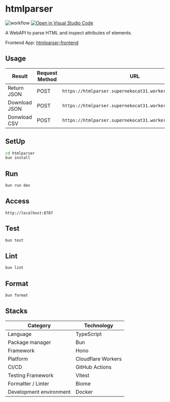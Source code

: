 # htmlparser

![workflow](https://github.com/superneko160/htmlparser-backend/actions/workflows/deploy.yml/badge.svg)
[![Open in Visual Studio Code](https://img.shields.io/static/v1?logo=visualstudiocode&label=&message=Open%20in%20Visual%20Studio%20Code&labelColor=2c2c32&color=007acc&logoColor=007acc)](https://open.vscode.dev/superneko160/htmlparser-backend)

A WebAPI to parse HTML and inspect attributes of elements.

Frontend App: [htmlparser-frontend](https://github.com/superneko160/htmlparser-frontend)

## Usage

| Result | Request Method | URL |
| ---- | ---- | ---- |
| Return JSON | POST | ```https://htmlparser.supernekocat31.workers.dev/parse``` |
| Download JSON | POST | ```https://htmlparser.supernekocat31.workers.dev/parse/json``` |
| Donwload CSV | POST | ```https://htmlparser.supernekocat31.workers.dev/parse/csv``` |

## SetUp

```bash
cd htmlparser
bun install
```

## Run

```bash
bun run dev
```

## Access

```
http://localhost:8787
```

## Test

```bash
bun test
```

## Lint

```bash
bun lint
```

## Format

```bash
bun format
```

## Stacks

| Category | Technology |
| ---- | ---- |
| Language | TypeScript |
| Package manager | Bun |
| Framework | Hono |
| Platform | Cloudflare Workers |
| CI/CD | GitHub Actions |
| Testing Framework | Vitest |
| Formatter / Linter | Biome |
| Development environment | Docker |
